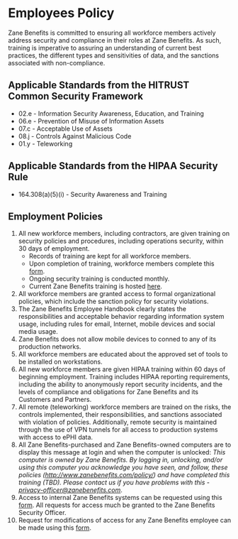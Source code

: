 # Employees Policy

Zane Benefits is committed to ensuring all workforce members actively address security and compliance in their roles at Zane Benefits. As such, training is imperative to assuring an understanding of current best practices, the different types and sensitivities of data, and the sanctions associated with non-compliance.

## Applicable Standards from the HITRUST Common Security Framework

* 02.e - Information Security Awareness, Education, and Training
* 06.e - Prevention of Misuse of Information Assets
* 07.c - Acceptable Use of Assets
* 08.j - Controls Against Malicious Code
* 01.y - Teleworking

## Applicable Standards from the HIPAA Security Rule

* 164.308(a)(5)(i) - Security Awareness and Training

## Employment Policies

1. All new workforce members, including contractors, are given training on security policies and procedures, including operations security, within 30 days of employment.
	* Records of training are kept for all workforce members.
	* Upon completion of training, workforce members complete this [form](TBD).
	* Ongoing security training is conducted monthly.
	* Current Zane Benefits training is hosted [here](TBD).
2. All workforce members are granted access to formal organizational policies, which include the sanction policy for security violations.
3. The Zane Benefits Employee Handbook clearly states the responsibilities and acceptable behavior regarding information system usage, including rules for email, Internet, mobile devices and social media usage.
4. Zane Benefits does not allow mobile devices to conned to any of its production networks. 
5. All workforce members are educated about the approved set of tools to be installed on workstations.
6. All new workforce members are given HIPAA training within 60 days of beginning employment. Training includes HIPAA reporting requirements, including the ability to anonymously report security incidents, and the levels of compliance and obligations for Zane Benefits and its Customers and Partners.
7. All remote (teleworking) workforce members are trained on the risks, the controls implemented, their responsibilities, and sanctions associated with violation of policies. Additionally, remote security is maintained through the use of VPN tunnels for all access to production systems with access to ePHI data.
8. All Zane Benefits-purchased and Zane Benefits-owned computers are to display this message at login and when the computer is unlocked: *This computer is owned by Zane Benefits. By logging in, unlocking, and/or using this computer you acknowledge you have seen, and follow, these policies (http://www.zanebenefits.com/policy/) and have completed this training (TBD). Please contact us if you have problems with this - privacy-officer@zanebenefits.com*. 
9. Access to internal Zane Benefits systems can be requested using this [form](TBD). All requests for access much be granted to the Zane Benefits Security Officer. 
10. Request for modifications of access for any Zane Benefits employee can be made using this [form](TBD).
